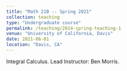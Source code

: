 ```yaml
---
title: "Math 21B -- Spring 2021"
collection: teaching
type: "Undergraduate course"
permalink: /teaching/2014-spring-teaching-1
venue: "University of California, Davis"
date: 2021-06-01
location: "Davis, CA"
---
```


Integral Calculus. Lead Instructor: Ben Morris. 

